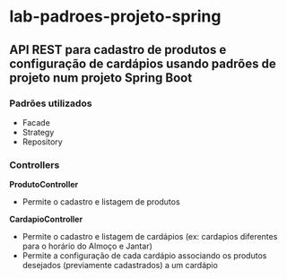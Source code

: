 # lab-padroes-projeto-spring

## API REST para cadastro de produtos e configuração de cardápios usando padrões de projeto num projeto Spring Boot

### Padrões utilizados
* Facade
* Strategy
* Repository

### Controllers
**ProdutoController**
- Permite o cadastro e listagem de produtos
    
**CardapioController**
- Permite o cadastro e listagem de cardápios (ex: cardapios diferentes para o horário do Almoço e Jantar)
- Permite a configuração de cada cardápio associando os produtos desejados (previamente cadastrados) a um cardápio
